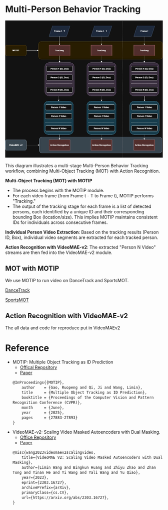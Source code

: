 # Multi-Person Behavior Tracking

![FullPipeline](images/pipeline.jpg "Pipeline")


This diagram illustrates a multi-stage Multi-Person Behavior Tracking workflow, combining Multi-Object Tracking (MOT) with Action Recognition.

**Multi-Object Tracking (MOT) with MOTIP**
- The process begins with the MOTIP module.
- For each video frame (from Frame t - T to Frame t), MOTIP performs "Tracking."
- The output of the tracking stage for each frame is a list of detected persons, each identified by a unique ID and their corresponding bounding Box (location/size). This implies MOTIP maintains consistent IDs for individuals across consecutive frames.

**Individual Person Video Extraction**: Based on the tracking results (Person ID, Box), individual video segments are extracted for each tracked person.

**Action Recognition with VideoMAE-v2**: The extracted "Person N Video" streams are then fed into the VideoMAE-v2 module.

## MOT with MOTIP

We use MOTIP to run video on DanceTrack and SportsMOT.

[DanceTrack](demo/motip/dancetrack.mp4 "Click to watch")

[SportsMOT](demo/motip/sportmot.mp4 "Click to watch")

## Action Recognition with VideoMAE-v2
The all data and code for reproduce put in VideoMAEv2


# Reference
- MOTIP: Multiple Object Tracking as ID Prediction
    + [Offical Repository](https://github.com/MCG-NJU/MOTIP)
    + [Paper](https://arxiv.org/abs/2403.16848)
    ```
    @InProceedings{{MOTIP},
        author    = {Gao, Ruopeng and Qi, Ji and Wang, Limin},
        title     = {Multiple Object Tracking as ID Prediction},
        booktitle = {Proceedings of the Computer Vision and Pattern Recognition Conference (CVPR)},
        month     = {June},
        year      = {2025},
        pages     = {27883-27893}
    }
    ```
- VideoMAE-v2:  Scaling Video Masked Autoencoders with Dual Masking.
    + [Office Repository](https://github.com/OpenGVLab/VideoMAEv2)
    + [Paper](https://arxiv.org/abs/2303.16727)
    ```
    @misc{wang2023videomaev2scalingvideo,
        title={VideoMAE V2: Scaling Video Masked Autoencoders with Dual Masking}, 
        author={Limin Wang and Bingkun Huang and Zhiyu Zhao and Zhan Tong and Yinan He and Yi Wang and Yali Wang and Yu Qiao},
        year={2023},
        eprint={2303.16727},
        archivePrefix={arXiv},
        primaryClass={cs.CV},
        url={https://arxiv.org/abs/2303.16727}, 
    }
    ```